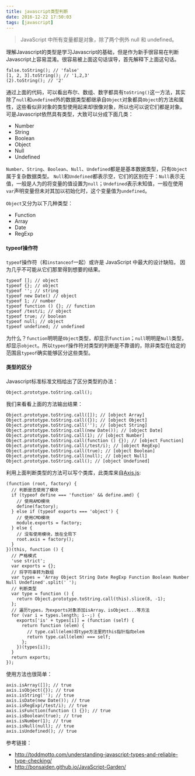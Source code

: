```yaml
---
title: javascript类型判断
date: 2016-12-22 17:50:03
tags: [javascript]
---
```


> JavaScript 中所有变量都是对象，除了两个例外 null 和 undefined。

理解Javascript的类型是学习Javascript的基础，但是作为新手很容易在判断Javascript上容易混淆。很容易被上面这句话误导，首先解释下上面这句话。

```language-javascript
false.toString(); // 'false'
[1, 2, 3].toString(); // '1,2,3'
(2).toString(); // '2'
```

通过上面的代码，可以看出布尔、数组、数字都具有`toString()`这一方法，其实除了`null`和`undefined`外的数据类型都继承自`Object`对象都具`Object`的方法和属性，这些看似非对象的类型使用起来却很像对象，所以也可以说它们都是对象。
可是Javascript依然具有类型，大致可以分成下面几类：

+ Number
+ String
+ Boolean
+ Object
+ Null
+ Undefined

`Number`、`String`、`Boolean`、`Null`、`Undefined`都是是基本数据类型，只有`Object`属于复杂数据类型。
`Null`和`Undefined`都表示空，它们的区别在于：`Null`表示无值，一般是人为的将变量的值设置为`null`；`Undefined`表示未知值，一般在使用`var`声明变量但未对其加以初始化时，这个变量值为`undefined`。

`Object`又分为以下几种类型：

+ Function
+ Array
+ Date
+ RegExp

#### typeof操作符
`typeof`操作符（和`instanceof`一起）或许是 JavaScript 中最大的设计缺陷， 因为几乎不可能从它们那里得到想要的结果。

```language-javascript
typeof []; // object
typeof {}; // object
typeof ''; // string
typeof new Date() // object
typeof 1; // number
typeof function () {}; // function
typeof /test/i; // object
typeof true; // boolean
typeof null; // object
typeof undefined; // undefined
```
为什么？`function`明明是`Object`类型，却显示`function`；`null`明明是`Null`类型，却显示`object`。所以`typeof`操作符对类型的判断是不靠谱的，除非类型在给定的范围且`typeof`确实能够区分这些类型。

#### 类型的区分
Javascript标准标准文档给出了区分类型的办法：

```language-javascript
Object.prototype.toString.call();
```

我们来看看上面的方法输出结果：

```language-javascript
Object.prototype.toString.call([]); // [object Array]
Object.prototype.toString.call({}); // [object Object]
Object.prototype.toString.call(''); // [object String]
Object.prototype.toString.call(new Date()); // [object Date]
Object.prototype.toString.call(1); // [object Number]
Object.prototype.toString.call(function () {}); // [object Function]
Object.prototype.toString.call(/test/i); // [object RegExp]
Object.prototype.toString.call(true); // [object Boolean]
Object.prototype.toString.call(null); // [object Null]
Object.prototype.toString.call(); // [object Undefined]
```

利用上面判断类型的方法可以写个类库，此类库来自[Axis.js](//github.com/toddmotto/axis):

```language-javascript
(function (root, factory) {
  // 判断是否使用了模块
  if (typeof define === 'function' && define.amd) {
    // 使用AMD模块
    define(factory);
  } else if (typeof exports === 'object') {
    // 使用CMD模块
    module.exports = factory;
  } else {
    // 没有使用模块，放在全局下
    root.axis = factory();
  }
})(this, function () {
  // 严格模式
  'use strict';
  var exports = {};
  // 将字符串转为数组
  var types = 'Array Object String Date RegExp Function Boolean Number Null Undefined'.split(' ');
  // 判断类型
  var type = function () {
    return Object.prototype.toString.call(this).slice(8, -1);
  };
  // 遍历types，为exports对象添加isArray、isObject...等方法
  for (var i = types.length; i--;) {
    exports['is' + types[i]] = (function (self) {
      return function (elem) {
        // type.call(elem)将type方法里的this指针指向elem
        return type.call(elem) === self;
      };
    })(types[i]);
  }
  return exports;
});
```

使用方法也很简单：

```language-javascript
axis.isArray([]); // true
axis.isObject({}); // true
axis.isString(''); // true
axis.isDate(new Date()); // true
axis.isRegExp(/test/i); // true
axis.isFunction(function () {}); // true
axis.isBoolean(true); // true
axis.isNumber(1); // true
axis.isNull(null); // true
axis.isUndefined(); // true
```

参考链接：
+ http://toddmotto.com/understanding-javascript-types-and-reliable-type-checking/
+ http://bonsaiden.github.io/JavaScript-Garden/